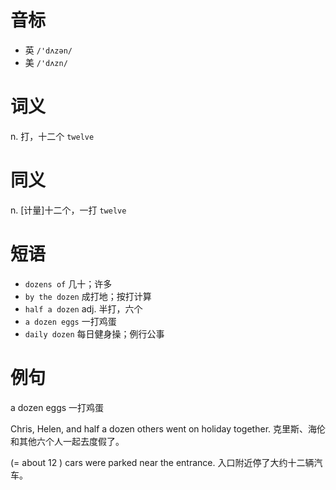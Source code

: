 # 音标

- 英 `/'dʌzən/`
- 美 `/'dʌzn/`

# 词义

n. 打，十二个
`twelve`

# 同义

n. [计量]十二个，一打
`twelve`

# 短语

- `dozens of` 几十；许多
- `by the dozen` 成打地；按打计算
- `half a dozen` adj. 半打，六个
- `a dozen eggs` 一打鸡蛋
- `daily dozen` 每日健身操；例行公事

# 例句

a dozen eggs
一打鸡蛋

Chris, Helen, and half a dozen others went on holiday together.
克里斯、海伦和其他六个人一起去度假了。

(= about 12 ) cars were parked near the entrance.
入口附近停了大约十二辆汽车。


